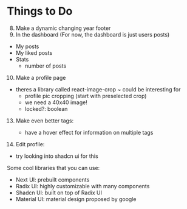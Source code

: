 # Things to Do

8. Make a dynamic changing year footer 
9. In the dashboard (For now, the dashboard is just users posts)
- My posts
- My liked posts
- Stats
    - number of posts
10. Make a profile page
- theres a library called react-image-crop ~ could be interesting for 
    - profile pic cropping (start with preselected crop)
    - we need a 40x40 image!
    - locked?: boolean


13. Make even better tags:
    - have a hover effect for information on multiple tags

14. Edit profile:
- try looking into shadcn ui for this

Some cool libraries that you can use:
- Next UI: prebuilt components
- Radix UI: highly customizable with many components
- Shadcn UI: built on top of Radix UI
- Material UI: material design proposed by google
